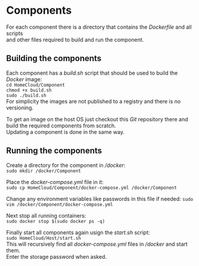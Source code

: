 # Components
For each component there is a directory that contains the *Dockerfile* and all scripts  
and other files required to build and run the component.

## Building the components
Each component has a *build<area>.sh* script that should be used to build the *Docker* image:  
`cd HomeCloud/Component`  
`chmod +x build.sh`  
`sudo ./build.sh`  
For simplicity the images are not published to a registry and there is no versioning.

To get an image on the host OS just checkout this *Git* repository there and build the required components from scratch.  
Updating a component is done in the same way.

## Running the components
Create a directory for the component in */docker*:  
`sudo mkdir /docker/Component`

Place the *docker-compose.yml* file in it:  
`sudo cp HomeCloud/Component/docker-compose.yml /docker/Component`

Change any environment variables like passwords in this file if needed:
`sudo vim /docker/Component/docker-compose.yml`

Next stop all running containers:  
`sudo docker stop $(sudo docker ps -q)`

Finally start all components again usign the *start<area>.sh* script:  
`sudo HomeCloud/Host/start.sh`  
This will recursively find all *docker-compose.yml* files in */docker* and start them.  
Enter the storage password when asked.